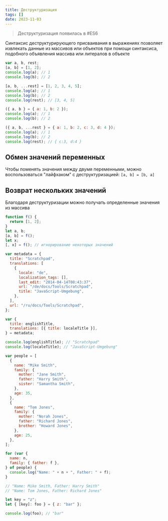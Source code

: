 ```yaml
---
title: Деструктуризация
tags: []
date: 2023-11-03
---
```

> Деструктуризация появилась в #ES6 

Синтаксис деструктурирующего присваивания в выражениях позволяет извлекать данные из массивов или объектов при помощи синтаксиса, подобного объявления массива или литералов в объекте

```js
var a, b, rest;
[a, b] = [1, 2];
console.log(a); // 1
console.log(b); // 2

[a, b, ...rest] = [1, 2, 3, 4, 5];
console.log(a); // 1
console.log(b); // 2
console.log(rest); // [3, 4, 5]

({ a, b } = { a: 1, b: 2 });
console.log(a); // 1
console.log(b); // 2

({ a, b, ...rest } = { a: 1, b: 2, c: 3, d: 4 });
console.log(a); // 1
console.log(b); // 2
console.log(rest); // { c:3, d:4 }
```

## Обмен значений переменных
Чтобы поменять значения между двумя переменными, можно воспользоваться "лайфхаком" с деструктуризацией: `[a, b] = [b, a]`

## Возврат нескольких значений
Благодаря деструктуризации можно получать определенные значения из массива
```js
function f() {
  return [1, 2];
}
let a, b;
[a, b] = f();
let x;
[, x] = f(); // игнорирование некоторых значений
```

```js
var metadata = {
  title: "Scratchpad",
  translations: [
    {
      locale: "de",
      localization_tags: [],
      last_edit: "2014-04-14T08:43:37",
      url: "/de/docs/Tools/Scratchpad",
      title: "JavaScript-Umgebung",
    },
  ],
  url: "/ru/docs/Tools/Scratchpad",
};

var {
  title: englishTitle,
  translations: [{ title: localeTitle }],
} = metadata;

console.log(englishTitle); // "Scratchpad"
console.log(localeTitle); // "JavaScript-Umgebung"
```

```js
var people = [
  {
    name: "Mike Smith",
    family: {
      mother: "Jane Smith",
      father: "Harry Smith",
      sister: "Samantha Smith",
    },
    age: 35,
  },
  {
    name: "Tom Jones",
    family: {
      mother: "Norah Jones",
      father: "Richard Jones",
      brother: "Howard Jones",
    },
    age: 25,
  },
];

for (var {
  name: n,
  family: { father: f },
} of people) {
  console.log("Name: " + n + ", Father: " + f);
}

// "Name: Mike Smith, Father: Harry Smith"
// "Name: Tom Jones, Father: Richard Jones"
```

```js
let key = "z";
let { [key]: foo } = { z: "bar" };

console.log(foo); // "bar"
```